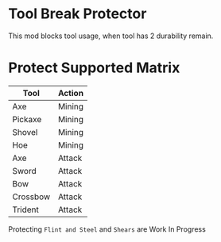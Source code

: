 # Tool Break Protector

This mod blocks tool usage, when tool has 2 durability remain.

# Protect Supported Matrix

| Tool     | Action |
|----------|--------|
| Axe      | Mining |
| Pickaxe  | Mining |
| Shovel   | Mining |
| Hoe      | Mining |
| Axe      | Attack |
| Sword    | Attack |
| Bow      | Attack |
| Crossbow | Attack |
| Trident  | Attack |

Protecting `Flint and Steel` and `Shears` are Work In Progress
